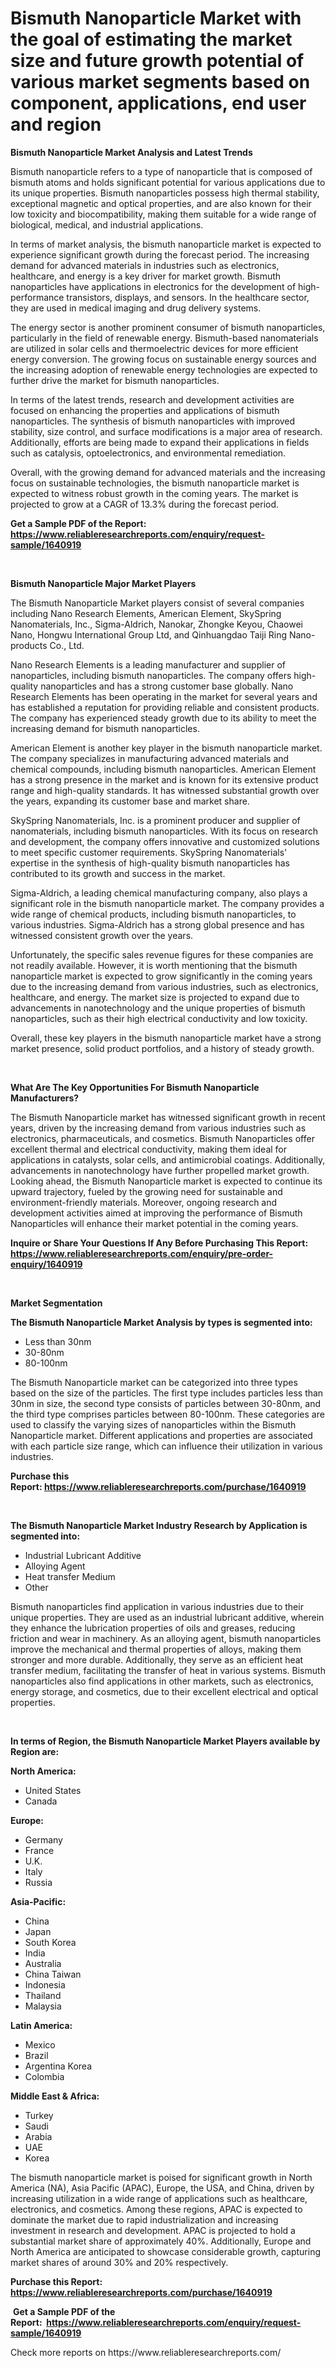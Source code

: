 <p><h1>Bismuth Nanoparticle Market with the goal of estimating the market size and future growth potential of various market segments based on component, applications, end user and region</h1></p><p><strong>Bismuth Nanoparticle Market Analysis and Latest Trends</strong></p>
<p><p>Bismuth nanoparticle refers to a type of nanoparticle that is composed of bismuth atoms and holds significant potential for various applications due to its unique properties. Bismuth nanoparticles possess high thermal stability, exceptional magnetic and optical properties, and are also known for their low toxicity and biocompatibility, making them suitable for a wide range of biological, medical, and industrial applications.</p><p>In terms of market analysis, the bismuth nanoparticle market is expected to experience significant growth during the forecast period. The increasing demand for advanced materials in industries such as electronics, healthcare, and energy is a key driver for market growth. Bismuth nanoparticles have applications in electronics for the development of high-performance transistors, displays, and sensors. In the healthcare sector, they are used in medical imaging and drug delivery systems.</p><p>The energy sector is another prominent consumer of bismuth nanoparticles, particularly in the field of renewable energy. Bismuth-based nanomaterials are utilized in solar cells and thermoelectric devices for more efficient energy conversion. The growing focus on sustainable energy sources and the increasing adoption of renewable energy technologies are expected to further drive the market for bismuth nanoparticles.</p><p>In terms of the latest trends, research and development activities are focused on enhancing the properties and applications of bismuth nanoparticles. The synthesis of bismuth nanoparticles with improved stability, size control, and surface modifications is a major area of research. Additionally, efforts are being made to expand their applications in fields such as catalysis, optoelectronics, and environmental remediation.</p><p>Overall, with the growing demand for advanced materials and the increasing focus on sustainable technologies, the bismuth nanoparticle market is expected to witness robust growth in the coming years. The market is projected to grow at a CAGR of 13.3% during the forecast period.</p></p>
<p><strong>Get a Sample PDF of the Report:&nbsp; <a href="https://www.reliableresearchreports.com/enquiry/request-sample/1640919">https://www.reliableresearchreports.com/enquiry/request-sample/1640919</a></strong></p>
<p>&nbsp;</p>
<p><strong>Bismuth Nanoparticle Major Market Players</strong></p>
<p><p>The Bismuth Nanoparticle Market players consist of several companies including Nano Research Elements, American Element, SkySpring Nanomaterials, Inc., Sigma-Aldrich, Nanokar, Zhongke Keyou, Chaowei Nano, Hongwu International Group Ltd, and Qinhuangdao Taiji Ring Nano-products Co., Ltd.</p><p>Nano Research Elements is a leading manufacturer and supplier of nanoparticles, including bismuth nanoparticles. The company offers high-quality nanoparticles and has a strong customer base globally. Nano Research Elements has been operating in the market for several years and has established a reputation for providing reliable and consistent products. The company has experienced steady growth due to its ability to meet the increasing demand for bismuth nanoparticles.</p><p>American Element is another key player in the bismuth nanoparticle market. The company specializes in manufacturing advanced materials and chemical compounds, including bismuth nanoparticles. American Element has a strong presence in the market and is known for its extensive product range and high-quality standards. It has witnessed substantial growth over the years, expanding its customer base and market share.</p><p>SkySpring Nanomaterials, Inc. is a prominent producer and supplier of nanomaterials, including bismuth nanoparticles. With its focus on research and development, the company offers innovative and customized solutions to meet specific customer requirements. SkySpring Nanomaterials' expertise in the synthesis of high-quality bismuth nanoparticles has contributed to its growth and success in the market.</p><p>Sigma-Aldrich, a leading chemical manufacturing company, also plays a significant role in the bismuth nanoparticle market. The company provides a wide range of chemical products, including bismuth nanoparticles, to various industries. Sigma-Aldrich has a strong global presence and has witnessed consistent growth over the years.</p><p>Unfortunately, the specific sales revenue figures for these companies are not readily available. However, it is worth mentioning that the bismuth nanoparticle market is expected to grow significantly in the coming years due to the increasing demand from various industries, such as electronics, healthcare, and energy. The market size is projected to expand due to advancements in nanotechnology and the unique properties of bismuth nanoparticles, such as their high electrical conductivity and low toxicity.</p><p>Overall, these key players in the bismuth nanoparticle market have a strong market presence, solid product portfolios, and a history of steady growth.</p></p>
<p>&nbsp;</p>
<p><strong>What Are The Key Opportunities For Bismuth Nanoparticle Manufacturers?</strong></p>
<p><p>The Bismuth Nanoparticle market has witnessed significant growth in recent years, driven by the increasing demand from various industries such as electronics, pharmaceuticals, and cosmetics. Bismuth Nanoparticles offer excellent thermal and electrical conductivity, making them ideal for applications in catalysts, solar cells, and antimicrobial coatings. Additionally, advancements in nanotechnology have further propelled market growth. Looking ahead, the Bismuth Nanoparticle market is expected to continue its upward trajectory, fueled by the growing need for sustainable and environment-friendly materials. Moreover, ongoing research and development activities aimed at improving the performance of Bismuth Nanoparticles will enhance their market potential in the coming years.</p></p>
<p><strong>Inquire or Share Your Questions If Any Before Purchasing This Report: <a href="https://www.reliableresearchreports.com/enquiry/pre-order-enquiry/1640919">https://www.reliableresearchreports.com/enquiry/pre-order-enquiry/1640919</a></strong></p>
<p>&nbsp;</p>
<p><strong>Market Segmentation</strong></p>
<p><strong>The Bismuth Nanoparticle Market Analysis by types is segmented into:</strong></p>
<p><ul><li>Less than 30nm</li><li>30-80nm</li><li>80-100nm</li></ul></p>
<p><p>The Bismuth Nanoparticle market can be categorized into three types based on the size of the particles. The first type includes particles less than 30nm in size, the second type consists of particles between 30-80nm, and the third type comprises particles between 80-100nm. These categories are used to classify the varying sizes of nanoparticles within the Bismuth Nanoparticle market. Different applications and properties are associated with each particle size range, which can influence their utilization in various industries.</p></p>
<p><strong>Purchase this Report:&nbsp;<a href="https://www.reliableresearchreports.com/purchase/1640919">https://www.reliableresearchreports.com/purchase/1640919</a></strong></p>
<p>&nbsp;</p>
<p><strong>The Bismuth Nanoparticle Market Industry Research by Application is segmented into:</strong></p>
<p><ul><li>Industrial Lubricant Additive</li><li>Alloying Agent</li><li>Heat transfer Medium</li><li>Other</li></ul></p>
<p><p>Bismuth nanoparticles find application in various industries due to their unique properties. They are used as an industrial lubricant additive, wherein they enhance the lubrication properties of oils and greases, reducing friction and wear in machinery. As an alloying agent, bismuth nanoparticles improve the mechanical and thermal properties of alloys, making them stronger and more durable. Additionally, they serve as an efficient heat transfer medium, facilitating the transfer of heat in various systems. Bismuth nanoparticles also find applications in other markets, such as electronics, energy storage, and cosmetics, due to their excellent electrical and optical properties.</p></p>
<p>&nbsp;</p>
<p><strong>In terms of Region, the Bismuth Nanoparticle Market Players available by Region are:</strong></p>
<p>
    <p> <strong> North America: </strong>
        <ul>
            <li>United States</li>
            <li>Canada</li>
        </ul>
        </p> 
    <p> <strong> Europe: </strong>
        <ul>
            <li>Germany</li>
            <li>France</li>
            <li>U.K.</li>
            <li>Italy</li>
            <li>Russia</li>
        </ul>
        </p> 
    <p> <strong> Asia-Pacific: </strong>
        <ul>
            <li>China</li>
            <li>Japan</li>
            <li>South Korea</li>
            <li>India</li>
            <li>Australia</li>
            <li>China Taiwan</li>
            <li>Indonesia</li>
            <li>Thailand</li>
            <li>Malaysia</li>
        </ul>
        </p> 
    <p> <strong> Latin America: </strong>
        <ul>
            <li>Mexico</li>
            <li>Brazil</li>
            <li>Argentina Korea</li>
            <li>Colombia</li>
        </ul>
        </p> 
    <p> <strong> Middle East & Africa: </strong>
        <ul>
            <li>Turkey</li>
            <li>Saudi</li>
            <li>Arabia</li>
            <li>UAE</li>
            <li>Korea</li>
        </ul>
    </p>
    </p>
<p><p>The bismuth nanoparticle market is poised for significant growth in North America (NA), Asia Pacific (APAC), Europe, the USA, and China, driven by increasing utilization in a wide range of applications such as healthcare, electronics, and cosmetics. Among these regions, APAC is expected to dominate the market due to rapid industrialization and increasing investment in research and development. APAC is projected to hold a substantial market share of approximately 40%. Additionally, Europe and North America are anticipated to showcase considerable growth, capturing market shares of around 30% and 20% respectively.</p></p>
<p><strong>Purchase this Report: <a href="https://www.reliableresearchreports.com/purchase/1640919">https://www.reliableresearchreports.com/purchase/1640919</a></strong></p>
<p>&nbsp;<strong>Get a Sample PDF of the Report:&nbsp;&nbsp;<a href="https://www.reliableresearchreports.com/enquiry/request-sample/1640919">https://www.reliableresearchreports.com/enquiry/request-sample/1640919</a></strong></p>
<p><strong></strong></p>
<p>Check more reports on https://www.reliableresearchreports.com/</p>